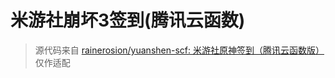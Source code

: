 # 米游社崩坏3签到(腾讯云函数)
> 源代码来自 [rainerosion/yuanshen-scf: 米游社原神签到（腾讯云函数版）](https://github.com/rainerosion/yuanshen-scf) 仅作适配
>